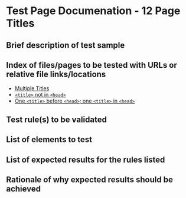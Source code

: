 # Test Page Documenation - 12 Page Titles
## Brief description of test sample

## Index of files/pages to be tested with URLs or relative file links/locations
* [Multiple Titles](MultipleTitles.html)
* [`<title>` not in `<head>`](TitleNotInHead.html)
* [One `<title>` before `<head>`; one `<title>` in `<head>`](TwoTitles-OneIn-OneOutofHead.html)

## Test rule(s) to be validated

## List of elements to test

## List of expected results for the rules listed

## Rationale of why expected results should be achieved
